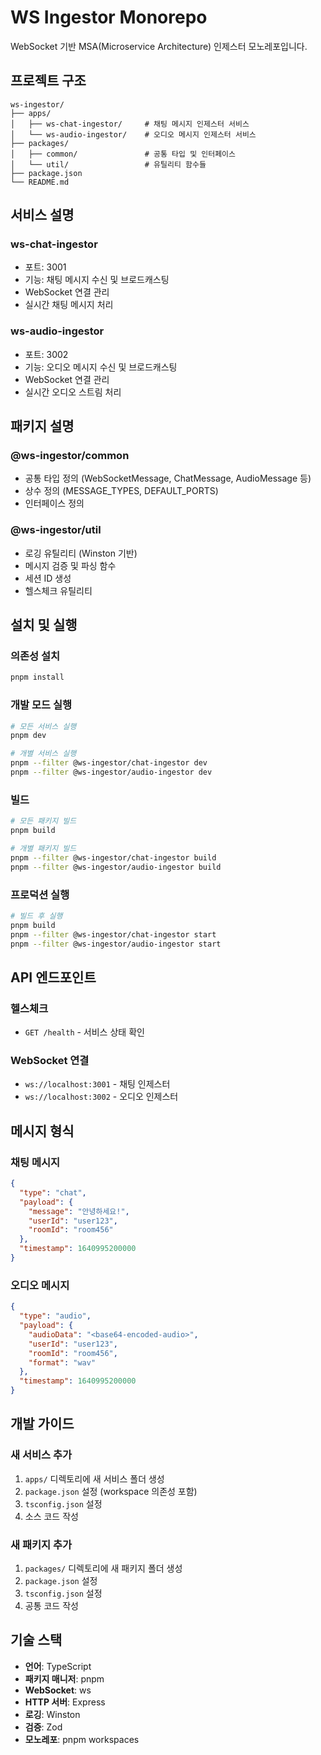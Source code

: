 # WS Ingestor Monorepo

WebSocket 기반 MSA(Microservice Architecture) 인제스터 모노레포입니다.

## 프로젝트 구조

```
ws-ingestor/
├── apps/
│   ├── ws-chat-ingestor/     # 채팅 메시지 인제스터 서비스
│   └── ws-audio-ingestor/    # 오디오 메시지 인제스터 서비스
├── packages/
│   ├── common/               # 공통 타입 및 인터페이스
│   └── util/                 # 유틸리티 함수들
├── package.json
└── README.md
```

## 서비스 설명

### ws-chat-ingestor

- 포트: 3001
- 기능: 채팅 메시지 수신 및 브로드캐스팅
- WebSocket 연결 관리
- 실시간 채팅 메시지 처리

### ws-audio-ingestor

- 포트: 3002
- 기능: 오디오 메시지 수신 및 브로드캐스팅
- WebSocket 연결 관리
- 실시간 오디오 스트림 처리

## 패키지 설명

### @ws-ingestor/common

- 공통 타입 정의 (WebSocketMessage, ChatMessage, AudioMessage 등)
- 상수 정의 (MESSAGE_TYPES, DEFAULT_PORTS)
- 인터페이스 정의

### @ws-ingestor/util

- 로깅 유틸리티 (Winston 기반)
- 메시지 검증 및 파싱 함수
- 세션 ID 생성
- 헬스체크 유틸리티

## 설치 및 실행

### 의존성 설치

```bash
pnpm install
```

### 개발 모드 실행

```bash
# 모든 서비스 실행
pnpm dev

# 개별 서비스 실행
pnpm --filter @ws-ingestor/chat-ingestor dev
pnpm --filter @ws-ingestor/audio-ingestor dev
```

### 빌드

```bash
# 모든 패키지 빌드
pnpm build

# 개별 패키지 빌드
pnpm --filter @ws-ingestor/chat-ingestor build
pnpm --filter @ws-ingestor/audio-ingestor build
```

### 프로덕션 실행

```bash
# 빌드 후 실행
pnpm build
pnpm --filter @ws-ingestor/chat-ingestor start
pnpm --filter @ws-ingestor/audio-ingestor start
```

## API 엔드포인트

### 헬스체크

- `GET /health` - 서비스 상태 확인

### WebSocket 연결

- `ws://localhost:3001` - 채팅 인제스터
- `ws://localhost:3002` - 오디오 인제스터

## 메시지 형식

### 채팅 메시지

```json
{
  "type": "chat",
  "payload": {
    "message": "안녕하세요!",
    "userId": "user123",
    "roomId": "room456"
  },
  "timestamp": 1640995200000
}
```

### 오디오 메시지

```json
{
  "type": "audio",
  "payload": {
    "audioData": "<base64-encoded-audio>",
    "userId": "user123",
    "roomId": "room456",
    "format": "wav"
  },
  "timestamp": 1640995200000
}
```

## 개발 가이드

### 새 서비스 추가

1. `apps/` 디렉토리에 새 서비스 폴더 생성
2. `package.json` 설정 (workspace 의존성 포함)
3. `tsconfig.json` 설정
4. 소스 코드 작성

### 새 패키지 추가

1. `packages/` 디렉토리에 새 패키지 폴더 생성
2. `package.json` 설정
3. `tsconfig.json` 설정
4. 공통 코드 작성

## 기술 스택

- **언어**: TypeScript
- **패키지 매니저**: pnpm
- **WebSocket**: ws
- **HTTP 서버**: Express
- **로깅**: Winston
- **검증**: Zod
- **모노레포**: pnpm workspaces
